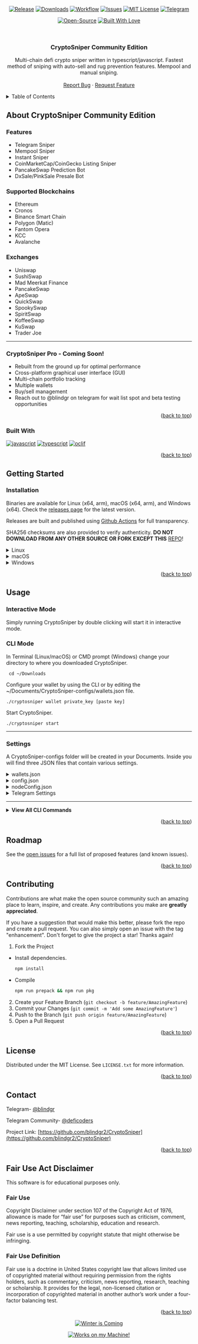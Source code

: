 <a name="readme-top"></a>
<div align="center">

[![Release][release-shield]][release-url]
[![Downloads][downloads-shield]]()
[![Workflow][workflow-shield]][workflow-url]
[![Issues][issues-shield]][issues-url]
[![MIT License][license-shield]][license-url]
[![Telegram][telegram-shield]][telegram-url]

[![Open-Source][opensource-shield]]()
[![Built With Love][love-shield]]()

</div>
<!-- [![Contributors][contributors-shield]][contributors-url]
[![Forks][forks-shield]][forks-url]
[![Stargazers][stars-shield]][stars-url] -->

<br />
<div align="center">
  <!-- <a href="https://github.com/blindgr2/CryptoSniper">
    <img src="images/logo.png" alt="Logo" width="80" height="80">
  </a> -->

  <h3 align="center">CryptoSniper Community Edition</h3>

  <p align="center">
    Multi-chain defi crypto sniper written in typescript/javascript. Fastest method of sniping with auto-sell and rug prevention features. Mempool and manual sniping.
     <!--  <br />
    <a href="https://github.com/blindgr2/CryptoSniper"><strong>Explore the docs »</strong></a> -->
    <br />
    <br />
    <a href="https://github.com/blindgr2/CryptoSniper/issues">Report Bug</a>
    ·
    <a href="https://github.com/blindgr2/CryptoSniper/issues">Request Feature</a>
  </p>
</div>



<!-- TABLE OF CONTENTS -->
<details>
  <summary>Table of Contents</summary>
  <ol>
    <li>
      <a href="#about-cryptosniper-community-edition">About CryptoSniper Community Edition</a>
      <ul>
        <li><a href="#built-with">Built With</a></li>
      </ul>
    </li>
    <li>
      <a href="#getting-started">Getting Started</a>
      <ul>
        <li><a href="#installation">Installation</a></li>
      </ul>
    </li>
    <li><a href="#usage">Usage</a></li>
    <li><a href="#roadmap">Roadmap</a></li>
    <li><a href="#contributing">Contributing</a></li>
    <li><a href="#license">License</a></li>
    <li><a href="#contact">Contact</a></li>
    <li><a href="#fair-use-act-disclaimer">Fair Use Act Disclaimer</a></li>
  </ol>
</details>



<!-- ABOUT THE PROJECT -->
## About CryptoSniper Community Edition

<!-- [![Product Name Screen Shot][product-screenshot]](https://example.com) -->

### Features
* Telegram Sniper
* Mempool Sniper
* Instant Sniper
* CoinMarketCap/CoinGecko Listing Sniper
* PancakeSwap Prediction Bot
* DxSale/PinkSale Presale Bot

### Supported Blockchains
* Ethereum
* Cronos
* Binance Smart Chain
* Polygon (Matic)
* Fantom Opera
* KCC
* Avalanche

### Exchanges
* Uniswap
* SushiSwap
* Mad Meerkat Finance
* PancakeSwap
* ApeSwap
* QuickSwap
* SpookySwap
* SpiritSwap
* KoffeeSwap
* KuSwap
* Trader Joe

<hr>

### CryptoSniper Pro - Coming Soon!
* Rebuilt from the ground up for optimal performance
* Cross-platform graphical user interface (GUI)
* Multi-chain portfolio tracking
* Multiple wallets
* Buy/sell management
* Reach out to @blindgr on telegram for wait list spot and beta testing opportunities

<p align="right">(<a href="#readme-top">back to top</a>)</p>



### Built With

[![javascript][javascript-shield]]()
[![typescript][typescript-shield]]()
[![oclif][oclif-shield]][oclif-url]

<p align="right">(<a href="#readme-top">back to top</a>)</p>



<!-- GETTING STARTED -->
## Getting Started

### Installation

Binaries are available for Linux (x64, arm), macOS (x64, arm), and Windows (x64). Check the [releases page](https://github.com/blindgr2/CryptoSniper/releases/) for the latest version.

Releases are built and published using [Github Actions](https://github.com/blindgr2/CryptoSniper/actions/workflows/build.yml) for full transparency.

SHA256 checksums are also provided to verify authenticity. **DO NOT DOWNLOAD FROM ANY OTHER SOURCE OR FORK EXCEPT THIS** [REPO](https://github.com/blindgr2/CryptoSniper)!

<details><summary>Linux</summary>

Open Terminal.

`curl -L https://github.com/blindgr2/CryptoSniper/releases/latest/download/cryptosniper-linux-x64 -o cryptosniper`

`chmod +x cryptosniper`
</details>

<details><summary>macOS</summary>

Open Terminal.

`curl -L https://github.com/blindgr2/CryptoSniper/releases/latest/download/cryptosniper-macos-x64 -o cryptosniper`

`chmod +x cryptosniper`

If you try to run `./cryptosniper` at this point, you will get a message that macOS has blocked it.

To fix that, go to System Preferences and click Security & Privacy. Click the Open Anyway button in the General pane.

<img src="https://user-images.githubusercontent.com/100382691/156895989-cee7cc92-6c79-4c8d-81d6-f561d3e63df9.png" width="500">

Now you should be able to execute `./cryptosniper` in your Terminal.
</details>

<details><summary>Windows</summary>

Download the latest Windows release.

https://github.com/blindgr2/CryptoSniper/releases/latest/download/cryptosniper-win-x64.exe

After downloading, you can optionally rename it from "cryptosniper-win-64" to cryptosniper. It will work either way.

**If you get a message that CryptoSniper was blocked by SmartScreen/Defender:**

Option 1:
- Click "More Info"
- Click the "Run anyway" button.

Option 2:
- Right click on CryptoSniper and go to properties
- Check the box that says "unblock" and click OK.

You should now be able to run CryptoSniper.
</details>


<p align="right">(<a href="#readme-top">back to top</a>)</p>



<!-- USAGE EXAMPLES -->
## Usage

### Interactive Mode

Simply running CryptoSniper by double clicking will start it in interactive mode.

### CLI Mode

In Terminal (Linux/macOS) or CMD prompt (Windows) change your directory to where you downloaded CryptoSniper.

` cd ~/Downloads`

Configure your wallet by using the CLI or by editing the ~/Documents/CryptoSniper-configs/wallets.json file.

`./cryptosniper wallet private_key [paste key]`

Start CryptoSniper.

`./cryptosniper start`

<hr>

### Settings

A CryptoSniper-configs folder will be created in your Documents. Inside you will find three JSON files that contain various settings.

<details><summary>wallets.json</summary>

`private_key`

Enter the private key (64 characters, not the seed phrase) of your wallet that you wish to use CryptoSniper with. 

`additional_private_keys`

Reserved for future use.

</details>

<details><summary>config.json</summary>

The configs.json file is located in the CryptoSniper-configs folder in your Documents.

`amt_mode`

Use USD, ETH, or TKN to configure the mode of the AMOUNT option. By setting USD will value in U.S. dollars, ETH will value in the native Blockchain token (e.g. ETH, BNB, etc.), and TKN will be in the amount of tokens itself.

When using TKN mode, please make sure you have more than enough native balance to prevent "insufficient funds" error, as CryptoSniper is unable to estimate the native spending.

`amount`

Enter the amount for each of your transaction.

`slippage`

Enter the BURN (not price movement) tolerance for your transaction.

E.g. If you were supposed to receive 1000 tokens from the swap, and have SLIPPAGE configured at 75, minimally you must receive 250 tokens back, otherwise it will be rejected by the exchange router.

It is highly recommended to keep this configured between 98 and 100.

`mempool_block_delay`

The number of blocks to wait after the addLiquidity transaction is detected.

`iteration`

Enter the number of iteration you wish to perform. Each iteration will weight the AMOUNT parameter. E.g. If you have 0.25 in AMOUNT, and 2 in ITERATION, CryptoSniper will perform 0.25 ETH x 2, totaling 0.5 ETH.

`gas_price`

This is to configure the gas price of your transactions. You may also use 0 for CryptoSniper to calculate the gas automatically; 2x of the current network gas.

`priority_gas`

This is to configure the priority gas of your Ethereum Mainnet transactions.

`honeypot_check`

Use true or false to configure if CryptoSniper should scan the contract address with RugDoc's Honeypot Checker before executing the swap transaction.

`block_severe_fee`

Use true or false to configure if CryptoSniper should block severely high trading fee (over 50%) tokens. The HONEYPOT_CHECK option must be enabled for this to work.

`delay_execution`

This configures the number of block to skip before executing the swap transaction.

`delay_iteration`

This configures the delay in seconds between each iteration.

`rug_pull_check`

Use true or false to configure if CryptoSniper should listen to removeLiquidity() related transaction. If such a transaction is detected, CryptoSniper will TRY to front-run the transaction. 

`sell_management`

Use true or false to configure if CryptoSniper should monitor the live value and sell options after the swap transactions. 

</details>

<details><summary>nodeConfig.json</summary>

This file contains the websocket and RPC node URLs for each blockchain.

</details>

<details><summary>Telegram Settings</summary>

The telegram.json file is located in the CryptoSniper-configs folder in your Documents.

In order for Telegram Scanner and CMC/CG Fastest Alerts Telegram to work, CryptoSniper needs to log in to your Telegram account.

To do so, you would need to provide API parameters of your account. Follow these steps:

* Log in to Telegram Core

* Go to API Development Tools and fill in the form as follows:
    * App title - deficli
    * Short name - deficli
    * URL -
    * Platform - Other
    * Description -

* Click on the "Create application" button, and you should see the app configuration.

* Copy the app_id and app_hash, and paste it to your telegram.json file.

</details>

<hr>

<details><summary><b>View All CLI Commands</b></summary>

<!-- commands -->
* [`cryptosniper autocomplete [SHELL]`](#cryptosniper-autocomplete-shell)
* [`cryptosniper config [KEY] [VALUE]`](#cryptosniper-config-key-value)
* [`cryptosniper help [COMMAND]`](#cryptosniper-help-command)
* [`cryptosniper nodes [KEY] [VALUE]`](#cryptosniper-nodes-key-value)
* [`cryptosniper start`](#cryptosniper-start)
* [`cryptosniper wallet [KEY] [VALUE]`](#cryptosniper-wallet-key-value)

## `cryptosniper autocomplete [SHELL]`

display autocomplete installation instructions

```
USAGE
  $ cryptosniper autocomplete [SHELL] [-r]

ARGUMENTS
  SHELL  shell type

FLAGS
  -r, --refresh-cache  Refresh cache (ignores displaying instructions)

DESCRIPTION
  display autocomplete installation instructions

EXAMPLES
  $ cryptosniper autocomplete

  $ cryptosniper autocomplete bash

  $ cryptosniper autocomplete zsh

  $ cryptosniper autocomplete --refresh-cache
```

_See code: [@oclif/plugin-autocomplete](https://github.com/oclif/plugin-autocomplete/blob/v1.3.0/src/commands/autocomplete/index.ts)_

## `cryptosniper config [KEY] [VALUE]`

manage configuration

```
USAGE
  $ cryptosniper config [KEY] [VALUE] [-h] [-d]

ARGUMENTS
  KEY    (amt_mode|amount|slippage|mempool_block_delay|iteration|gas_price|priority_gas|honeypot_check|block_severe_fee|
         delay_execution|delay_iteration|rug_pull_check|sell_management|telegram.api_id|telegram.api_hash)
  VALUE  value

FLAGS
  -d, --delete  delete?
  -h, --help    show CLI help

DESCRIPTION
  manage configuration
```

_See code: [dist/commands/config.ts](https://github.com/blindgr2/CryptoSniper/blob/v1.2.0/src/commands/config.ts)_

## `cryptosniper help [COMMAND]`

Display help for CryptoSniper.

```
USAGE
  $ cryptosniper help [COMMAND] [-n]

ARGUMENTS
  COMMAND  Command to show help for.

FLAGS
  -n, --nested-commands  Include all nested commands in the output.

DESCRIPTION
  Display help for CryptoSniper.
```

_See code: [@oclif/plugin-help](https://github.com/oclif/plugin-help/blob/v5.1.12/src/commands/help.ts)_

## `cryptosniper nodes [KEY] [VALUE]`

manage EVM node configuration

```
USAGE
  $ cryptosniper nodes [KEY] [VALUE] [-h] [-d]

ARGUMENTS
  KEY    (eth.websockets|eth.rpc|eth_rinkeby.websockets|eth_rinkeby.rpc|cro.websockets|cro.rpc|bsc.websockets|bsc.rpc|ma
         tic.websockets|matic.rpc|ftm.websockets|ftm.rpc|kcs.websockets|kcs.rpc|avax.websockets|avax.rpc)
  VALUE  value

FLAGS
  -d, --delete  delete?
  -h, --help    show CLI help

DESCRIPTION
  manage EVM node configuration
```

_See code: [dist/commands/nodes.ts](https://github.com/blindgr2/CryptoSniper/blob/v1.2.0/src/commands/nodes.ts)_

## `cryptosniper start`

run bot

```
USAGE
  $ cryptosniper start

DESCRIPTION
  run bot

EXAMPLES
  $ cryptosniper start
```

_See code: [dist/commands/start.ts](https://github.com/blindgr2/CryptoSniper/blob/v1.2.0/src/commands/start.ts)_

## `cryptosniper wallet [KEY] [VALUE]`

add or remove wallet

```
USAGE
  $ cryptosniper wallet [KEY] [VALUE] [-h] [-d]

ARGUMENTS
  KEY    (private_key|additional_private_keys)
  VALUE  value

FLAGS
  -d, --delete  delete?
  -h, --help    show CLI help

DESCRIPTION
  add or remove wallet
```

_See code: [dist/commands/wallet.ts](https://github.com/blindgr2/CryptoSniper/blob/v1.2.0/src/commands/wallet.ts)_
<!-- commandsstop -->
</details>

<p align="right">(<a href="#readme-top">back to top</a>)</p>



<!-- ROADMAP -->
## Roadmap

<!-- - [x] Add Changelog
- [x] Add back to top links
- [ ] Add Additional Templates w/ Examples
- [ ] Add "components" document to easily copy & paste sections of the readme
- [ ] Multi-language Support
    - [ ] Chinese
    - [ ] Spanish -->

See the [open issues](https://github.com/blindgr2/CryptoSniper/issues) for a full list of proposed features (and known issues).

<p align="right">(<a href="#readme-top">back to top</a>)</p>



<!-- CONTRIBUTING -->
## Contributing

Contributions are what make the open source community such an amazing place to learn, inspire, and create. Any contributions you make are **greatly appreciated**.

If you have a suggestion that would make this better, please fork the repo and create a pull request. You can also simply open an issue with the tag "enhancement".
Don't forget to give the project a star! Thanks again!

1. Fork the Project
* Install dependencies.
  ```sh
  npm install
  ```
* Compile
  ```sh
  npm run prepack && npm run pkg
  ```
2. Create your Feature Branch (`git checkout -b feature/AmazingFeature`)
3. Commit your Changes (`git commit -m 'Add some AmazingFeature'`)
4. Push to the Branch (`git push origin feature/AmazingFeature`)
5. Open a Pull Request

<p align="right">(<a href="#readme-top">back to top</a>)</p>



<!-- LICENSE -->
## License

Distributed under the MIT License. See `LICENSE.txt` for more information.

<p align="right">(<a href="#readme-top">back to top</a>)</p>



<!-- CONTACT -->
## Contact

Telegram- [@blindgr](https://t.me/blindgr)

Telegram Community- [@deficoders](https://t.me/deficoders)

Project Link: [https://github.com/blindgr2/CryptoSniper](https://github.com/blindgr2/CryptoSniper)

<p align="right">(<a href="#readme-top">back to top</a>)</p>

<!-- FAIRUSE -->
## Fair Use Act Disclaimer

This software is for educational purposes only.

### Fair Use

Copyright Disclaimer under section 107 of the Copyright Act of 1976, allowance is made for “fair use” for purposes such as criticism, comment, news reporting, teaching, scholarship, education and research.

Fair use is a use permitted by copyright statute that might otherwise be infringing.

### Fair Use Definition

Fair use is a doctrine in United States copyright law that allows limited use of copyrighted material without requiring permission from the rights holders, such as commentary, criticism, news reporting, research, teaching or scholarship. It provides for the legal, non-licensed citation or incorporation of copyrighted material in another author’s work under a four-factor balancing test.

<p align="right">(<a href="#readme-top">back to top</a>)</p>

<div align="center">

[![Winter is Coming][winteriscoming-shield]]()

[![Works on my Machine!][worksonmymachine-shield]]()

</div>

<!-- ACKNOWLEDGMENTS
Acknowledgments
Use this space to list resources you find helpful and would like to give credit to. I've included a few of my favorites to kick things off!
* [Choose an Open Source License](https://choosealicense.com)
* [GitHub Emoji Cheat Sheet](https://www.webpagefx.com/tools/emoji-cheat-sheet)
* [Malven's Flexbox Cheatsheet](https://flexbox.malven.co/)
* [Malven's Grid Cheatsheet](https://grid.malven.co/)
* [Img Shields](https://shields.io)
* [GitHub Pages](https://pages.github.com)
* [Font Awesome](https://fontawesome.com)
* [React Icons](https://react-icons.github.io/react-icons/search)
<p align="right">(<a href="#readme-top">back to top</a>)</p> -->



<!-- MARKDOWN LINKS & IMAGES -->
<!-- https://www.markdownguide.org/basic-syntax/#reference-style-links -->
[contributors-shield]: https://img.shields.io/github/contributors/blindgr2/CryptoSniper.svg?style=for-the-badge
[contributors-url]: https://github.com/blindgr2/CryptoSniper/graphs/contributors
[forks-shield]: https://img.shields.io/github/forks/blindgr2/CryptoSniper.svg?style=for-the-badge
[forks-url]: https://github.com/blindgr2/CryptoSniper/network/members
[stars-shield]: https://img.shields.io/github/stars/blindgr2/CryptoSniper.svg?style=for-the-badge
[stars-url]: https://github.com/blindgr2/CryptoSniper/stargazers
[issues-shield]: https://img.shields.io/github/issues/blindgr2/CryptoSniper.svg?style=for-the-badge
[issues-url]: https://github.com/blindgr2/CryptoSniper/issues
[release-shield]: https://img.shields.io/github/v/release/blindgr2/CryptoSniper.svg?style=for-the-badge
[release-url]: https://github.com/blindgr2/CryptoSniper/releases/latest
[downloads-shield]: https://img.shields.io/github/downloads/blindgr2/CryptoSniper/total.svg?style=for-the-badge
[workflow-shield]: https://img.shields.io/github/workflow/status/blindgr2/CryptoSniper/Build%20Binaries.svg?style=for-the-badge
[workflow-url]: https://github.com/blindgr2/CryptoSniper/actions/workflows/build.yml
[license-shield]: https://img.shields.io/github/license/blindgr2/CryptoSniper.svg?style=for-the-badge
[license-url]: https://github.com/blindgr2/CryptoSniper/blob/master/LICENSE.txt
[telegram-shield]: https://img.shields.io/badge/Telegram-2CA5E0?style=for-the-badge&logo=telegram&logoColor=white
[telegram-url]: https://t.me/deficoders
[oclif-shield]: https://img.shields.io/badge/cli-oclif-brightgreen.svg?style=for-the-badge
[oclif-url]: https://oclif.io/
[love-shield]: https://ForTheBadge.com/images/badges/built-with-love.svg
[javascript-shield]: https://forthebadge.com/images/badges/made-with-javascript.svg
[typescript-shield]: https://forthebadge.com/images/badges/made-with-typescript.svg
[opensource-shield]: https://forthebadge.com/images/badges/open-source.svg
[winteriscoming-shield]: https://forthebadge.com/images/badges/winter-is-coming.svg
[worksonmymachine-shield]: https://forthebadge.com/images/badges/works-on-my-machine.svg
